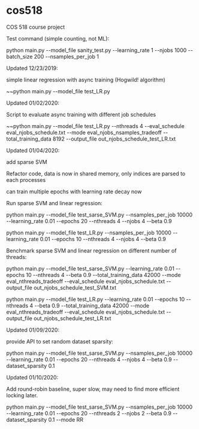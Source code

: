 # cos518
COS 518 course project

Test command (simple counting, not ML):

python main.py --model_file sanity_test.py --learning_rate 1 --njobs 1000 --batch_size 200 --nsamples_per_job 1

Updated 12/23/2019:

simple linear regression with async training (Hogwild! algorithm)

~~python main.py --model_file test_LR.py

Updated 01/02/2020:

Script to evaluate async training with different job schedules

~~python main.py --model_file test_LR.py --nthreads 4 --eval_schedule eval_njobs_schedule.txt --mode eval_njobs_nsamples_tradeoff --total_training_data 8192 --output_file out_njobs_schedule_test_LR.txt

Updated 01/04/2020:

add sparse SVM

Refactor code, data is now in shared memory, only indices are parsed to each processes

can train multiple epochs with learning rate decay now

Run sparse SVM and linear regression:

python main.py --model_file test_sarse_SVM.py --nsamples_per_job 10000 --learning_rate 0.01 --epochs 20 --nthreads 4 --njobs 4 --beta 0.9

python main.py --model_file test_LR.py --nsamples_per_job 10000 --learning_rate 0.01 --epochs 10 --nthreads 4 --njobs 4 --beta 0.9

Benchmark sparse SVM and linear regression on different number of threads:

python main.py --model_file test_sarse_SVM.py --learning_rate 0.01 --epochs 10 --nthreads 4 --beta 0.9 --total_training_data 42000 --mode eval_nthreads_tradeoff --eval_schedule eval_njobs_schedule.txt --output_file out_njobs_schedule_test_SVM.txt

python main.py --model_file test_LR.py --learning_rate 0.01 --epochs 10 --nthreads 4 --beta 0.9 --total_training_data 42000 --mode eval_nthreads_tradeoff --eval_schedule eval_njobs_schedule.txt --output_file out_njobs_schedule_test_LR.txt

Updated 01/09/2020:

provide API to set random dataset sparsity:

python main.py --model_file test_sarse_SVM.py --nsamples_per_job 10000 --learning_rate 0.01 --epochs 20 --nthreads 4 --njobs 4 --beta 0.9 --dataset_sparsity 0.1

Updated 01/10/2020:

Add round-robin baseline, super slow, may need to find more efficient locking later.

python main.py --model_file test_sarse_SVM.py --nsamples_per_job 10000 --learning_rate 0.01 --epochs 20 --nthreads 2 --njobs 2 --beta 0.9 --dataset_sparsity 0.1 --mode RR